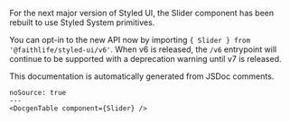 For the next major version of Styled UI, the Slider component has been rebuilt to use Styled System primitives.

You can opt-in to the new API now by importing `{ Slider } from '@faithlife/styled-ui/v6'`. When v6 is released, the `/v6` entrypoint will continue to be supported with a deprecation warning until v7 is released.

This documentation is automatically generated from JSDoc comments.

```react
noSource: true
---
<DocgenTable component={Slider} />
```
